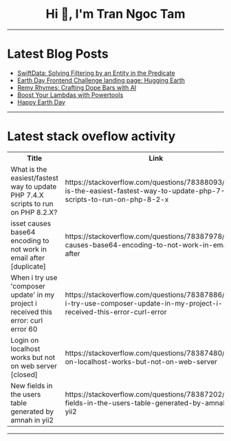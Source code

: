 <h1 align="center">Hi 👋, I'm Tran Ngoc Tam</h1>

---

# Latest Blog Posts 
<!-- BLOG-POST-LIST:START -->
- [SwiftData: Solving Filtering by an Entity in the Predicate](https://dev.to/simplykyra/swiftdata-solving-filtering-by-an-entity-in-the-predicate-3l5h)
- [Earth Day Frontend Challenge landing page: Hugging Earth](https://dev.to/devdongsu/earth-day-frontend-challenge-landing-page-hugging-earth-30j0)
- [Remy Rhymes: Crafting Dope Bars with AI](https://dev.to/shweta/remy-rhymes-crafting-dope-bars-with-ai-plb)
- [Boost Your Lambdas with Powertools](https://dev.to/aws-builders/turbocharge-your-lambda-functions-with-aws-lambda-powertools-for-python-fph)
- [Happy Earth Day](https://dev.to/jorgedelcampo/happy-earth-day-3mgn)
<!-- BLOG-POST-LIST:END -->

---

# Latest stack oveflow activity
<table>
  <tr><th>Title</th><th>Link</th></tr>
  <!-- STACKOVERFLOW:START --><tr><td>What is the easiest/fastest way to update PHP 7.4.X scripts to run on PHP 8.2.X?</td><td>https://stackoverflow.com/questions/78388093/what-is-the-easiest-fastest-way-to-update-php-7-4-x-scripts-to-run-on-php-8-2-x</td></tr><tr><td>isset causes base64 encoding to not work in email after [duplicate]</td><td>https://stackoverflow.com/questions/78387978/isset-causes-base64-encoding-to-not-work-in-email-after</td></tr><tr><td>When i try use &#39;composer update&#39; in my project i received this error: curl error 60</td><td>https://stackoverflow.com/questions/78387886/when-i-try-use-composer-update-in-my-project-i-received-this-error-curl-error</td></tr><tr><td>Login on localhost works but not on web server [closed]</td><td>https://stackoverflow.com/questions/78387480/login-on-localhost-works-but-not-on-web-server</td></tr><tr><td>New fields in the users table generated by amnah in yii2</td><td>https://stackoverflow.com/questions/78387202/new-fields-in-the-users-table-generated-by-amnah-in-yii2</td></tr><!-- STACKOVERFLOW:END -->
</table>

---


